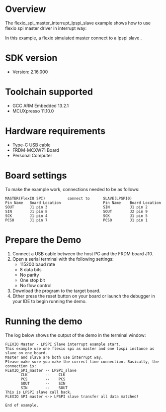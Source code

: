 Overview
========
The flexio_spi_master_interrupt_lpspi_slave example shows how to use flexio spi master driver in interrupt way:

In this example, a flexio simulated master connect to a lpspi slave .



SDK version
===========
- Version: 2.16.000

Toolchain supported
===================
- GCC ARM Embedded  13.2.1
- MCUXpresso  11.10.0

Hardware requirements
=====================
- Type-C USB cable
- FRDM-MCXW71 Board
- Personal Computer

Board settings
==============
To make the example work, connections needed to be as follows:
~~~~~~~~~~~~~~~~~~~~~~~~~~~~~~~~~~~~~~~~~~~~~~~~~~~~~~~~~~~~~~~~~~~~~~
MASTER(FlexIO SPI)          connect to      SLAVE(LPSPI0)
Pin Name   Board Location                   Pin Name    Board Location
SOUT       J1 pin 3                         SIN         J1 pin 2
SIN        J1 pin 8                         SOUT        J2 pin 9
SCK        J1 pin 4                         SCK         J1 pin 5
PCS0       J1 pin 7                         PCS0        J1 pin 1
~~~~~~~~~~~~~~~~~~~~~~~~~~~~~~~~~~~~~~~~~~~~~~~~~~~~~~~~~~~~~~~~~~~~~~

Prepare the Demo
================
1.  Connect a USB cable between the host PC and the FRDM board J10.
2.  Open a serial terminal with the following settings:
    - 115200 baud rate
    - 8 data bits
    - No parity
    - One stop bit
    - No flow control
3.  Download the program to the target board.
4.  Either press the reset button on your board or launch the debugger in your IDE to begin running the demo.

Running the demo
================
The log below shows the output of the demo in the terminal window:
~~~~~~~~~~~~~~~~~~~~~~~~~~~~~~~~~~~
FLEXIO Master - LPSPI Slave interrupt example start.
This example use one flexio spi as master and one lpspi instance as slave on one board.
Master and slave are both use interrupt way.
Please make sure you make the correct line connection. Basically, the connection is:
FLEXIO_SPI_master -- LPSPI_slave   
       CLK        --    CLK  
       PCS        --    PCS  
       SOUT       --    SIN  
       SIN        --    SOUT 
This is LPSPI slave call back.
FLEXIO SPI master <-> LPSPI slave transfer all data matched!

End of example.
~~~~~~~~~~~~~~~~~~~~~~~~~~~~~~~~~~~
